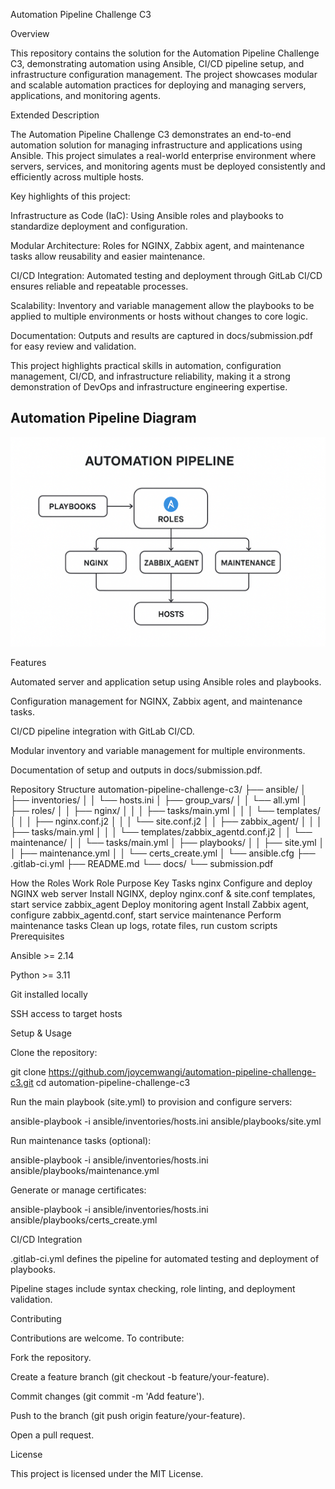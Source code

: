 Automation Pipeline Challenge C3






Overview

This repository contains the solution for the Automation Pipeline Challenge C3, demonstrating automation using Ansible, CI/CD pipeline setup, and infrastructure configuration management. The project showcases modular and scalable automation practices for deploying and managing servers, applications, and monitoring agents.

Extended Description

The Automation Pipeline Challenge C3 demonstrates an end-to-end automation solution for managing infrastructure and applications using Ansible. This project simulates a real-world enterprise environment where servers, services, and monitoring agents must be deployed consistently and efficiently across multiple hosts.

Key highlights of this project:

Infrastructure as Code (IaC): Using Ansible roles and playbooks to standardize deployment and configuration.

Modular Architecture: Roles for NGINX, Zabbix agent, and maintenance tasks allow reusability and easier maintenance.

CI/CD Integration: Automated testing and deployment through GitLab CI/CD ensures reliable and repeatable processes.

Scalability: Inventory and variable management allow the playbooks to be applied to multiple environments or hosts without changes to core logic.

Documentation: Outputs and results are captured in docs/submission.pdf for easy review and validation.

This project highlights practical skills in automation, configuration management, CI/CD, and infrastructure reliability, making it a strong demonstration of DevOps and infrastructure engineering expertise.

## Automation Pipeline Diagram
[![Automation Pipeline](docs/automation-pipeline.png)](docs/automation-pipeline.png)


Features

Automated server and application setup using Ansible roles and playbooks.

Configuration management for NGINX, Zabbix agent, and maintenance tasks.

CI/CD pipeline integration with GitLab CI/CD.

Modular inventory and variable management for multiple environments.

Documentation of setup and outputs in docs/submission.pdf.

Repository Structure
automation-pipeline-challenge-c3/
├── ansible/
│   ├── inventories/
│   │   └── hosts.ini
│   ├── group_vars/
│   │   └── all.yml
│   ├── roles/
│   │   ├── nginx/
│   │   │   ├── tasks/main.yml
│   │   │   └── templates/
│   │   │       ├── nginx.conf.j2
│   │   │       └── site.conf.j2
│   │   ├── zabbix_agent/
│   │   │   ├── tasks/main.yml
│   │   │   └── templates/zabbix_agentd.conf.j2
│   │   └── maintenance/
│   │       └── tasks/main.yml
│   ├── playbooks/
│   │   ├── site.yml
│   │   ├── maintenance.yml
│   │   └── certs_create.yml
│   └── ansible.cfg
├── .gitlab-ci.yml
├── README.md
└── docs/
    └── submission.pdf

How the Roles Work
Role	Purpose	Key Tasks
nginx	Configure and deploy NGINX web server	Install NGINX, deploy nginx.conf & site.conf templates, start service
zabbix_agent	Deploy monitoring agent	Install Zabbix agent, configure zabbix_agentd.conf, start service
maintenance	Perform maintenance tasks	Clean up logs, rotate files, run custom scripts
Prerequisites

Ansible >= 2.14

Python >= 3.11

Git installed locally

SSH access to target hosts

Setup & Usage

Clone the repository:

git clone https://github.com/joycemwangi/automation-pipeline-challenge-c3.git
cd automation-pipeline-challenge-c3


Run the main playbook (site.yml) to provision and configure servers:

ansible-playbook -i ansible/inventories/hosts.ini ansible/playbooks/site.yml


Run maintenance tasks (optional):

ansible-playbook -i ansible/inventories/hosts.ini ansible/playbooks/maintenance.yml


Generate or manage certificates:

ansible-playbook -i ansible/inventories/hosts.ini ansible/playbooks/certs_create.yml

CI/CD Integration

.gitlab-ci.yml defines the pipeline for automated testing and deployment of playbooks.

Pipeline stages include syntax checking, role linting, and deployment validation.

Contributing

Contributions are welcome. To contribute:

Fork the repository.

Create a feature branch (git checkout -b feature/your-feature).

Commit changes (git commit -m 'Add feature').

Push to the branch (git push origin feature/your-feature).

Open a pull request.

License

This project is licensed under the MIT License.
